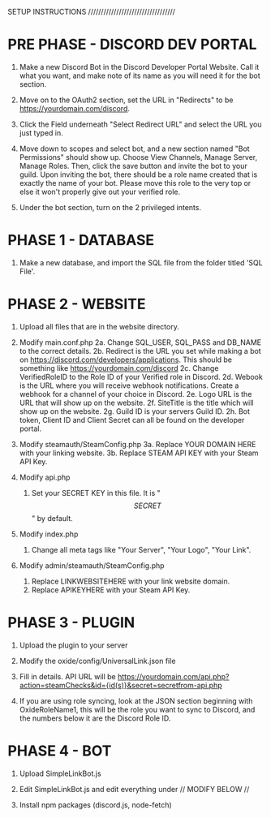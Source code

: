 SETUP INSTRUCTIONS
//////////////////////////////////

PRE PHASE - DISCORD DEV PORTAL
===================
1. Make a new Discord Bot in the Discord Developer Portal Website. Call it what you want, and make note of its name as you will need it for the bot section.

2. Move on to the OAuth2 section, set the URL in "Redirects" to be https://yourdomain.com/discord.

3. Click the Field underneath "Select Redirect URL" and select the URL you just typed in.

4. Move down to scopes and select bot, and a new section named "Bot Permissions" should show up. Choose View Channels, Manage Server, Manage Roles. Then, click the save button and invite the bot to your guild. Upon inviting the bot, there should be a role name created that is exactly the name of your bot. Please move this role to the very top or else it won't properly give out your verified role.

5. Under the bot section, turn on the 2 privileged intents.


PHASE 1 - DATABASE
===================
1. Make a new database, and import the SQL file from the folder titled 'SQL File'.

PHASE 2 - WEBSITE
===================
1. Upload all files that are in the website directory.

2. Modify main.conf.php
	2a. Change SQL_USER, SQL_PASS and DB_NAME to the correct details.
	2b. Redirect is the URL you set while making a bot on https://discord.com/developers/applications. This should be something like https://yourdomain.com/discord
	2c. Change VerifiedRoleID to the Role ID of your Verified role in Discord.
	2d. Webook is the URL where you will receive webhook notifications. Create a webhook for a channel of your choice in Discord.
	2e. Logo URL is the URL that will show up on the website.
	2f. SiteTitle is the title which will show up on the website.
	2g. Guild ID is your servers Guild ID.
	2h. Bot token, Client ID and Client Secret can all be found on the developer portal.

3. Modify steamauth/SteamConfig.php
	3a. Replace YOUR DOMAIN HERE with your linking website.
	3b. Replace STEAM API KEY with your Steam API Key.

4. Modify api.php
	1. Set your SECRET KEY in this file. It is "$$SECRET$$" by default.

5. Modify index.php
	1. Change all meta tags like "Your Server", "Your Logo", "Your Link".

6. Modify admin/steamauth/SteamConfig.php
	1. Replace LINKWEBSITEHERE with your link website domain.
	2. Replace APIKEYHERE with your Steam API Key.


PHASE 3 - PLUGIN
===================
1. Upload the plugin to your server

2. Modify the oxide/config/UniversalLink.json file

3. Fill in details. API URL will be https://yourdomain.com/api.php?action=steamChecks&id={id(s)}&secret=secretfrom-api.php

4. If you are using role syncing, look at the JSON section beginning with OxideRoleName1, this will be the role you want to sync to Discord, and the numbers below it are the Discord Role ID.


PHASE 4 - BOT
===================
1. Upload SimpleLinkBot.js

2. Edit SimpleLinkBot.js and edit everything under // MODIFY BELOW //

3. Install npm packages (discord.js, node-fetch)

